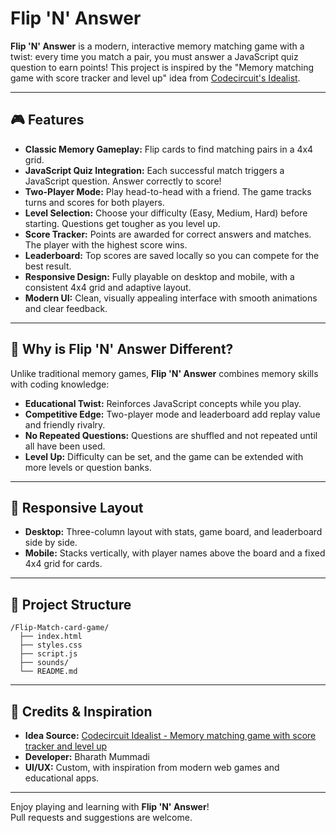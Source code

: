 # Flip 'N' Answer

**Flip 'N' Answer** is a modern, interactive memory matching game with a twist: every time you match a pair, you must answer a JavaScript quiz question to earn points! This project is inspired by the "Memory matching game with score tracker and level up" idea from [Codecircuit's Idealist](https://www.codecircuit.ai/idealist).

---

## 🎮 Features

- **Classic Memory Gameplay:** Flip cards to find matching pairs in a 4x4 grid.
- **JavaScript Quiz Integration:** Each successful match triggers a JavaScript question. Answer correctly to score!
- **Two-Player Mode:** Play head-to-head with a friend. The game tracks turns and scores for both players.
- **Level Selection:** Choose your difficulty (Easy, Medium, Hard) before starting. Questions get tougher as you level up.
- **Score Tracker:** Points are awarded for correct answers and matches. The player with the highest score wins.
- **Leaderboard:** Top scores are saved locally so you can compete for the best result.
- **Responsive Design:** Fully playable on desktop and mobile, with a consistent 4x4 grid and adaptive layout.
- **Modern UI:** Clean, visually appealing interface with smooth animations and clear feedback.

---

## 🚀 Why is Flip 'N' Answer Different?

Unlike traditional memory games, **Flip 'N' Answer** combines memory skills with coding knowledge:
- **Educational Twist:** Reinforces JavaScript concepts while you play.
- **Competitive Edge:** Two-player mode and leaderboard add replay value and friendly rivalry.
- **No Repeated Questions:** Questions are shuffled and not repeated until all have been used.
- **Level Up:** Difficulty can be set, and the game can be extended with more levels or question banks.

---

## 📱 Responsive Layout

- **Desktop:** Three-column layout with stats, game board, and leaderboard side by side.
- **Mobile:** Stacks vertically, with player names above the board and a fixed 4x4 grid for cards.

---

## 🧩 Project Structure

```
/Flip-Match-card-game/
  ├── index.html      
  ├── styles.css        
  ├── script.js          
  ├── sounds/            
  └── README.md          
```

---


## 🧠 Credits & Inspiration

- **Idea Source:** [Codecircuit Idealist - Memory matching game with score tracker and level up](https://www.codecircuit.ai/idealist)
- **Developer:** Bharath Mummadi
- **UI/UX:** Custom, with inspiration from modern web games and educational apps.

---


Enjoy playing and learning with **Flip 'N' Answer**!  
Pull requests and suggestions are welcome.
